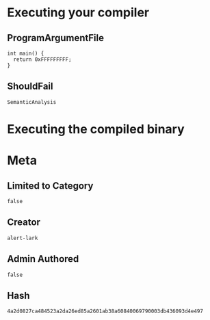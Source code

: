 # Executing your compiler

## ProgramArgumentFile

```
int main() {
  return 0xFFFFFFFFF;
}
```

## ShouldFail

```
SemanticAnalysis
```

# Executing the compiled binary

# Meta

## Limited to Category

```
false
```

## Creator

```
alert-lark
```

## Admin Authored

```
false
```

## Hash

```
4a2d0827ca484523a2da26ed85a2601ab38a60840069790003db436093d4e497
```
